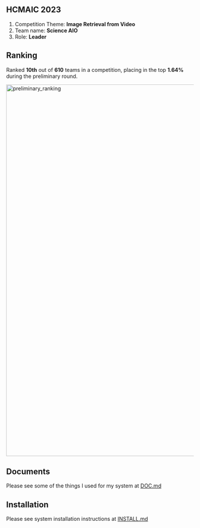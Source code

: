 ## HCMAIC 2023
1. Competition Theme: **Image Retrieval from Video**
2. Team name: **Science AIO**
3. Role: **Leader**

## Ranking
Ranked **10th** out of **610** teams in a competition, placing in the top **1.64%** during the preliminary round.

<img width="1000" alt="preliminary_ranking" src="https://github.com/duongngockhanh/hcmai-2023/assets/87640587/e395896b-400a-4aac-b351-710ed067b057">

## Documents
Please see some of the things I used for my system at [DOC.md](https://github.com/duongngockhanh/hcmai-2023/blob/main/DOC.md)

## Installation
Please see system installation instructions at [INSTALL.md](https://github.com/duongngockhanh/hcmai-2023/blob/main/INSTALL.md)

